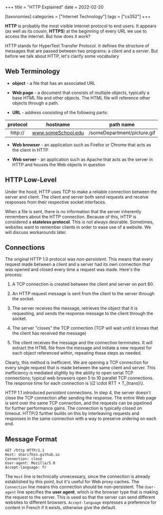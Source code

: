 +++
title = "HTTP Explained"
date = 2022-02-20

[taxonomies]
categories = ["Internet Technology"]
tags = ["cs352"]
+++

**HTTP** is probably the most visible Internet protocol to end users. It appears (as well as its cousin, **HTTPS**) at the beginning of every URL we use to access the internet. But how does it work?

<!-- more -->

HTTP stands for HyperText Transfer Protocol. It defines the structure of messages that are passed between two programs: a *client* and a *server*. But before we talk about HTTP, let's clarify some vocabulary

## Web Terminology

- **object** - a file that has an associated URL

- **Web page** - a document that consists of multiple objects, typically a base HTML file and other objects. The HTML file will reference other objects through a path.

- **URL** - address consisting of the following parts:

| protocol | hostname           | path name                   |
|:--------:|:------------------:|:---------------------------:|
| http://  | www.someSchool.edu | /someDepartment/picture.gif |

- **Web browser** - an application such as Firefox or Chrome that acts as the client in HTTP

- **Web server** - an application such as Apache that acts as the server in HTTP and houses the Web objects in question

## HTTP Low-Level

Under the hood, HTTP uses TCP to make a reliable connection between the server and client. The client and server both send requests and receive responses from their respective socket interfaces.

When a file is sent, there is no information that the server inherently remembers about the HTTP connection. Because of this, HTTP is considered a **stateless protocol**. This is not always desirable. Sometimes, websites want to remember clients in order to ease use of a website. We will discuss workarounds later.

## Connections

The original HTTP 1.0 protocol was *non-persistent*. This means that every request made between a client and a server had its own connection that was opened and closed every time a request was made. Here's the process:

1. A TCP connection is created between the client and server on port 80.

2. An HTTP request message is sent from the client to the server through the socket.

3. The server receives the message, retrieves the object that it is requesting, and sends the response message to the client through the socket.

4. The server "closes" the TCP connection (TCP will wait until it knows that the client has received the message)

5. The client receives the message and the connection terminates. It will extract the HTML file from the message and initiate a new request for each object referenced within, repeating these steps as needed.

Clearly, this method is inefficient. We are opening a TCP connection for every single request that is made between the same client and server. This inefficiency is mediated slightly by the ability to open serial TCP connections; typical web browsers open 5 to 10 parallel TCP connections. The response time for each connection is \\(2 \\cdot RTT + T_{trans}\\).

HTTP 1.1 introduced *persistent* connections. In step 4, the server doesn't close the TCP connection after sending the response. The entire Web page is sent over the same TCP connection, and the requests can be pipelined for further performance gains. The connection is typically closed on timeout. HTTP/2 further builds on this by interleaving requests and responses in the same connection with a way to preserve ordering on each end.

## Message Format

```http
GET /http HTTP/1.1
Host: sharifhsn.github.io
Connection: close
User-agent: Mozilla/5.0
Accept-language: fr
```

The `Host` line is technically unnecessary, since the connection is already established by this point, but it's useful for Web proxy caches. The `Connection` line means this connection should be non-persistent. The `User-agent` line specifies the **user agent**, which is the browser type that is making the request to the server. This is used so that the server can send different websites to different browsers. `Accept-language` expresses a preference for content in French if it exists, otherwise give the default.
